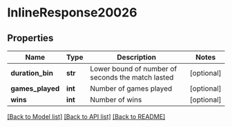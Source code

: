 # InlineResponse20026

## Properties
Name | Type | Description | Notes
------------ | ------------- | ------------- | -------------
**duration_bin** | **str** | Lower bound of number of seconds the match lasted | [optional] 
**games_played** | **int** | Number of games played | [optional] 
**wins** | **int** | Number of wins | [optional] 

[[Back to Model list]](../README.md#documentation-for-models) [[Back to API list]](../README.md#documentation-for-api-endpoints) [[Back to README]](../README.md)



